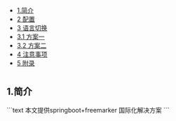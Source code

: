 * [1.简介](#1)
* [2 配置](#2)
* [3 语言切换](#3)
* [3.1 方案一](#3.1)
* [3.2 方案二](#3.2)
* [4 注意事项](#4)
* [5 附录](#5)

#
<h2 id="1">1.简介</h2>
```text
本文提供springboot+freemarker 国际化解决方案
```



